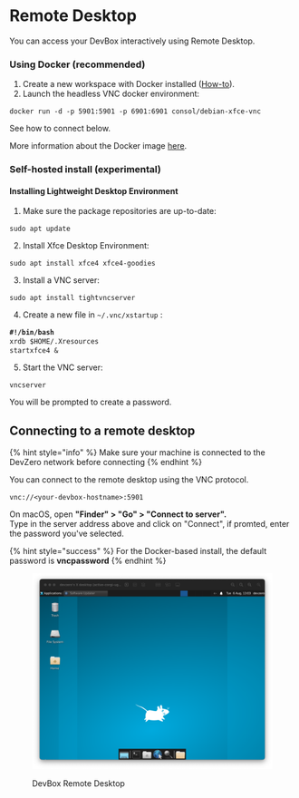 # Remote Desktop

You can access your DevBox interactively using Remote Desktop.

### Using Docker (recommended)

1. Create a new workspace with Docker installed ([How-to](../references/starter-templates/build-tools/docker.md)).
2. Launch the headless VNC docker environment:

```
docker run -d -p 5901:5901 -p 6901:6901 consol/debian-xfce-vnc
```

See how to connect below.

More information about the Docker image [here](https://github.com/ConSol/docker-headless-vnc-container/tree/master).

### Self-hosted install (experimental)

#### Installing Lightweight Desktop Environment

1. Make sure the package repositories are up-to-date:

```
sudo apt update
```

2. Install Xfce Desktop Environment:

```
sudo apt install xfce4 xfce4-goodies
```

3. Install a VNC server:

```
sudo apt install tightvncserver
```

4. Create a new file in `~/.vnc/xstartup` :

<pre><code><strong>#!/bin/bash
</strong>xrdb $HOME/.Xresources
startxfce4 &#x26;
</code></pre>

5. Start the VNC server:

```
vncserver
```

You will be prompted to create a password.

## Connecting to a remote desktop

{% hint style="info" %}
Make sure your machine is connected to the DevZero network before connecting
{% endhint %}

You can connect to the remote desktop using the VNC protocol.

```
vnc://<your-devbox-hostname>:5901
```

On macOS, open **"Finder" > "Go" > "Connect to server".**\
Type in the server address above and click on "Connect", if promted, enter the password you've selected.

{% hint style="success" %}
For the Docker-based install, the default password is **vncpassword**
{% endhint %}

<figure><img src="../.gitbook/assets/Screenshot 2024-08-06 at 13.04.47.png" alt=""><figcaption><p>DevBox Remote Desktop</p></figcaption></figure>
